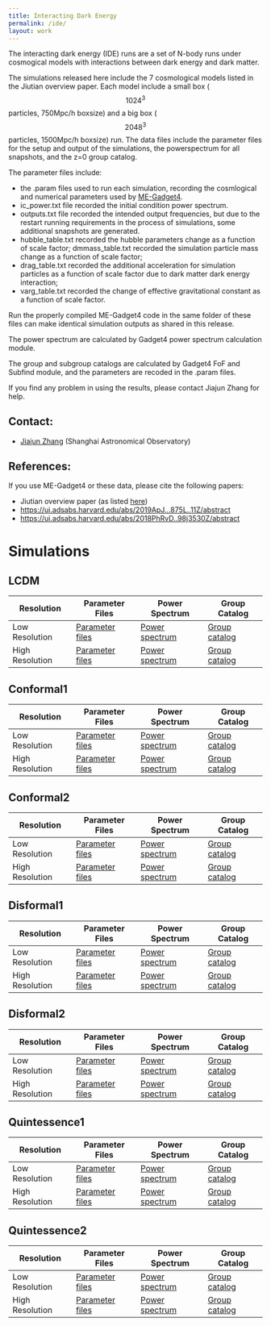 ```yaml
---
title: Interacting Dark Energy
permalink: /ide/
layout: work
---
```


The interacting dark energy (IDE) runs are a set of N-body runs under cosmogical models with interactions between dark energy and dark matter.

The simulations released here include the 7 cosmological models listed in the Jiutian overview paper.  Each model include a small box ($$1024^3$$ particles, 750Mpc/h boxsize) and a big box ($$2048^3$$ particles, 1500Mpc/h boxsize) run. The data files include the parameter files for the setup and output of the simulations, the powerspectrum for all snapshots, and the z=0 group catalog. 

The parameter files include:
- the .param files used to run each simulation, recording the cosmlogical and numerical parameters used by [ME-Gadget4](https://gitee.com/shao-eor/me-gadget4). 
- ic_power.txt file recorded the initial condition power spectrum. 
- outputs.txt file recorded the intended output frequencies, but due to the restart running requirements in the process of simulations, some additional snapshots are generated. 
- hubble_table.txt recorded the hubble parameters change as a function of scale factor; dmmass_table.txt recorded the simulation particle mass change as a function of scale factor; 
- drag_table.txt recorded the additional acceleration for simulation particles as a function of scale factor due to dark matter dark energy interaction; 
- varg_table.txt recorded the change of effective gravitational constant as a function of scale factor. 

Run the properly compiled ME-Gadget4 code in the same folder of these files can make identical simulation outputs as shared in this release.

The power spectrum are calculated by Gadget4 power spectrum calculation module.

The group and subgroup catalogs are calculated by Gadget4 FoF and Subfind module, and the parameters are recoded in the .param files.

If you find any problem in using the results, please contact Jiajun Zhang for help.

## Contact: 
- [Jiajun Zhang](mailto:jjzhang@shao.ac.cn) (Shanghai Astronomical Observatory) 

## References:

If you use ME-Gadget4 or these data, please cite the following papers:

- Jiutian overview paper (as listed [here]({{site.baseurl}}/ref))
- https://ui.adsabs.harvard.edu/abs/2019ApJ...875L..11Z/abstract
- https://ui.adsabs.harvard.edu/abs/2018PhRvD..98j3530Z/abstract


# Simulations

## LCDM

| Resolution       | Parameter Files                             | Power Spectrum                             | Group Catalog                              |
|------------------|---------------------------------------------|--------------------------------------------|--------------------------------------------|
| Low Resolution   | [Parameter files]({{site.baseurl}}/download/IDE/sim1024/LCDM/params.tgz) | [Power spectrum]({{site.baseurl}}/download/IDE/sim1024/LCDM/ps.tgz) | [Group catalog]({{site.baseurl}}/download/IDE/sim1024/LCDM/groups_038.tgz) |
| High Resolution  | [Parameter files]({{site.baseurl}}/download/IDE/sim2048/LCDM/params.tgz) | [Power spectrum]({{site.baseurl}}/download/IDE/sim2048/LCDM/ps.tgz) | [Group catalog]({{site.baseurl}}/download/IDE/sim2048/LCDM/groups_046.tgz) |

## Conformal1

| Resolution       | Parameter Files                                     | Power Spectrum                                     | Group Catalog                                      |
|------------------|-----------------------------------------------------|----------------------------------------------------|----------------------------------------------------|
| Low Resolution   | [Parameter files]({{site.baseurl}}/download/IDE/sim1024/alpha_0.03/params.tgz) | [Power spectrum]({{site.baseurl}}/download/IDE/sim1024/alpha_0.03/ps.tgz) | [Group catalog]({{site.baseurl}}/download/IDE/sim1024/alpha_0.03/groups_038.tgz) |
| High Resolution  | [Parameter files]({{site.baseurl}}/download/IDE/sim2048/alpha_0.03/params.tgz) | [Power spectrum]({{site.baseurl}}/download/IDE/sim2048/alpha_0.03/ps.tgz) | [Group catalog]({{site.baseurl}}/download/IDE/sim2048/alpha_0.03/groups_046.tgz) |

## Conformal2

| Resolution       | Parameter Files                                     | Power Spectrum                                     | Group Catalog                                      |
|------------------|-----------------------------------------------------|----------------------------------------------------|----------------------------------------------------|
| Low Resolution   | [Parameter files]({{site.baseurl}}/download/IDE/sim1024/alpha_0.06/params.tgz) | [Power spectrum]({{site.baseurl}}/download/IDE/sim1024/alpha_0.06/ps.tgz) | [Group catalog]({{site.baseurl}}/download/IDE/sim1024/alpha_0.06/groups_038.tgz) |
| High Resolution  | [Parameter files]({{site.baseurl}}/download/IDE/sim2048/alpha_0.06/params.tgz) | [Power spectrum]({{site.baseurl}}/download/IDE/sim2048/alpha_0.06/ps.tgz) | [Group catalog]({{site.baseurl}}/download/IDE/sim2048/alpha_0.06/groups_046.tgz) |

## Disformal1

| Resolution       | Parameter Files                                     | Power Spectrum                                     | Group Catalog                                      |
|------------------|-----------------------------------------------------|----------------------------------------------------|----------------------------------------------------|
| Low Resolution   | [Parameter files]({{site.baseurl}}/download/IDE/sim1024/Dm_45/params.tgz) | [Power spectrum]({{site.baseurl}}/download/IDE/sim1024/Dm_45/ps.tgz) | [Group catalog]({{site.baseurl}}/download/IDE/sim1024/Dm_45/groups_038.tgz) |
| High Resolution  | [Parameter files]({{site.baseurl}}/download/IDE/sim2048/Dm_45/params.tgz) | [Power spectrum]({{site.baseurl}}/download/IDE/sim2048/Dm_45/ps.tgz) | [Group catalog]({{site.baseurl}}/download/IDE/sim2048/Dm_45/groups_038.tgz) |

## Disformal2

| Resolution       | Parameter Files                                     | Power Spectrum                                     | Group Catalog                                      |
|------------------|-----------------------------------------------------|----------------------------------------------------|----------------------------------------------------|
| Low Resolution   | [Parameter files]({{site.baseurl}}/download/IDE/sim1024/Dm_105/params.tgz) | [Power spectrum]({{site.baseurl}}/download/IDE/sim1024/Dm_105/ps.tgz) | [Group catalog]({{site.baseurl}}/download/IDE/sim1024/Dm_105/groups_038.tgz) |
| High Resolution  | [Parameter files]({{site.baseurl}}/download/IDE/sim2048/Dm_105/params.tgz) | [Power spectrum]({{site.baseurl}}/download/IDE/sim2048/Dm_105/ps.tgz) | [Group catalog]({{site.baseurl}}/download/IDE/sim2048/Dm_105/groups_038.tgz) |

## Quintessence1

| Resolution       | Parameter Files                                     | Power Spectrum                                     | Group Catalog                                      |
|------------------|-----------------------------------------------------|----------------------------------------------------|----------------------------------------------------|
| Low Resolution   | [Parameter files]({{site.baseurl}}/download/IDE/sim1024/lambda_0.8/params.tgz) | [Power spectrum]({{site.baseurl}}/download/IDE/sim1024/lambda_0.8/ps.tgz) | [Group catalog]({{site.baseurl}}/download/IDE/sim1024/lambda_0.8/groups_038.tgz) |
| High Resolution  | [Parameter files]({{site.baseurl}}/download/IDE/sim2048/lambda_0.8/params.tgz) | [Power spectrum]({{site.baseurl}}/download/IDE/sim2048/lambda_0.8/ps.tgz) | [Group catalog]({{site.baseurl}}/download/IDE/sim2048/lambda_0.8/groups_047.tgz) |

## Quintessence2

| Resolution       | Parameter Files                                     | Power Spectrum                                     | Group Catalog                                      |
|------------------|-----------------------------------------------------|----------------------------------------------------|----------------------------------------------------|
| Low Resolution   | [Parameter files]({{site.baseurl}}/download/IDE/sim1024/lambda_1.6/params.tgz) | [Power spectrum]({{site.baseurl}}/download/IDE/sim1024/lambda_1.6/ps.tgz) | [Group catalog]({{site.baseurl}}/download/IDE/sim1024/lambda_1.6/groups_039.tgz) |
| High Resolution  | [Parameter files]({{site.baseurl}}/download/IDE/sim2048/lambda_1.6/params.tgz) | [Power spectrum]({{site.baseurl}}/download/IDE/sim2048/lambda_1.6/ps.tgz) | [Group catalog]({{site.baseurl}}/download/IDE/sim2048/lambda_1.6/groups_038.tgz) |
